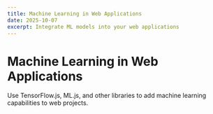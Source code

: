 ```yaml
---
title: Machine Learning in Web Applications
date: 2025-10-07
excerpt: Integrate ML models into your web applications
---
```


# Machine Learning in Web Applications

Use TensorFlow.js, ML.js, and other libraries to add machine learning capabilities to web projects.
